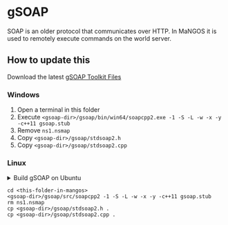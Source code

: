 # gSOAP
SOAP is an older protocol that communicates over HTTP.
In MaNGOS it is used to remotely execute commands on the world server.

## How to update this

Download the latest [gSOAP Toolkit Files](https://sourceforge.net/projects/gsoap2/files/)

### Windows
1. Open a terminal in this folder
2. Execute `<gsoap-dir>/gsoap/bin/win64/soapcpp2.exe -1 -S -L -w -x -y -c++11 gsoap.stub`
3. Remove `ns1.nsmap`
4. Copy `<gsoap-dir>/gsoap/stdsoap2.h`
5. Copy `<gsoap-dir>/gsoap/stdsoap2.cpp`

### Linux
<details>
<summary>Build gSOAP on Ubuntu</summary>

```
unzip gsoap_2.8.135.zip
cd gsoap-2.8
apt install yacc flex libbison-dev
./configure
./makemake
make
```

</details>

```
cd <this-folder-in-mangos>
<gsoap-dir>/gsoap/src/soapcpp2 -1 -S -L -w -x -y -c++11 gsoap.stub
rm ns1.nsmap
cp <gsoap-dir>/gsoap/stdsoap2.h .
cp <gsoap-dir>/gsoap/stdsoap2.cpp .
```
